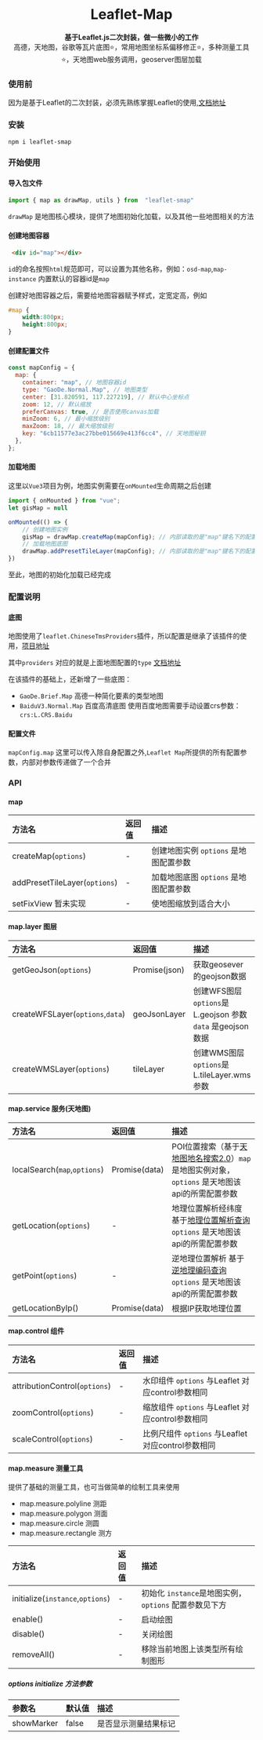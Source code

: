 <h1 align="center">  
  Leaflet-Map  
</h1>  
<p align="center">  
  <strong>基于Leaflet.js二次封装，做一些微小的工作</strong><br>  
  高德，天地图，谷歌等瓦片底图⭐，常用地图坐标系偏移修正⭐，多种测量工具⭐，天地图web服务调用，geoserver图层加载
</p>  

### 使用前

因为是基于Leaflet的二次封装，必须先熟练掌握Leaflet的使用,[文档地址](https://leafletjs.cn/reference-1.8.0.html)

### 安装

```  
npm i leaflet-smap  
```

### 开始使用

#### 导入包文件

```js  
import { map as drawMap, utils } from  "leaflet-smap"
```  

`drawMap` 是地图核心模块，提供了地图初始化加载，以及其他一些地图相关的方法

#### 创建地图容器

```html
 <div id="map"></div>
``` 

`id`的命名按照`html`规范即可，可以设置为其他名称，例如：`osd-map`,`map-instance` 内置默认的容器id是`map`

创建好地图容器之后，需要给地图容器赋予样式，定宽定高，例如

```css
#map {
    width:800px;
    height:800px;
}
``` 

#### 创建配置文件

```js 
const mapConfig = {
  map: {
    container: "map", // 地图容器id
    type: "GaoDe.Normal.Map", // 地图类型
    center: [31.820591, 117.227219], // 默认中心坐标点
    zoom: 12, // 默认缩放
    preferCanvas: true, // 是否使用canvas加载
    minZoom: 6, // 最小缩放级别
    maxZoom: 18, // 最大缩放级别
    key: "6cb11577e3ac27bbe015669e413f6cc4", // 天地图秘钥
  },
};
``` 

#### 加载地图

这里以`Vue3`项目为例，地图实例需要在`onMounted`生命周期之后创建

```js
import { onMounted } from "vue";
let gisMap = null

onMounted(() => {
    // 创建地图实例
    gisMap = drawMap.createMap(mapConfig); // 内部读取的是"map"键名下的配置
    // 加载地图底图
    drawMap.addPresetTileLayer(mapConfig); // 内部读取的是"map"键名下的配置
})
``` 

至此，地图的初始化加载已经完成

### 配置说明

#### 底图

地图使用了`leaflet.ChineseTmsProviders`插件，所以配置是继承了该插件的使用，[项目地址](https://github.com/htoooth/Leaflet.ChineseTmsProviders)

其中`providers` 对应的就是上面地图配置的`type` [文档地址](https://github.com/htoooth/Leaflet.ChineseTmsProviders#providers)

在该插件的基础上，还新增了一些底图：

* `GaoDe.Brief.Map` 高德一种简化要素的类型地图
* `BaiduV3.Normal.Map` 百度高清底图  使用百度地图需要手动设置crs参数：`crs:L.CRS.Baidu`

#### 配置文件

`mapConfig.map` 这里可以传入除自身配置之外,`Leaflet Map`所提供的所有配置参数，内部对参数传递做了一个合并


### API

#### map

| 方法名                        | 返回值 | 描述                                  |
| :---------------------------- | :----- | :------------------------------------ |
| createMap(`options`)          | -      | 创建地图实例 `options` 是地图配置参数 |
| addPresetTileLayer(`options`) | -      | 加载地图底图 `options` 是地图配置参数 |
| setFixView 暂未实现           | -      | 使地图缩放到适合大小                  |

#### map.layer 图层

| 方法名                           | 返回值        | 描述                                                         |
| :------------------------------- | :------------ | :----------------------------------------------------------- |
| getGeoJson(`options`)            | Promise(json) | 获取geosever的geojson数据                                    |
| createWFSLayer(`options`,`data`) | geoJsonLayer  | 创建WFS图层  `options`是L.geojson 参数  `data` 是geojson数据 |
| createWMSLayer(`options`)        | tileLayer     | 创建WMS图层  `options`是L.tileLayer.wms 参数                 |

#### map.service 服务(天地图)

| 方法名                       | 返回值        | 描述                                                                                                                                              |
| :--------------------------- | :------------ | :------------------------------------------------------------------------------------------------------------------------------------------------ |
| localSearch(`map`,`options`) | Promise(data) | POI位置搜索（基于[天地图地名搜索2.0](http://lbs.tianditu.gov.cn/server/search2.html)）`map` 是地图实例对象，`options` 是天地图该api的所需配置参数 |
| getLocation(`options`)       | -             | 地理位置解析经纬度 基于[地理位置解析查询](http://lbs.tianditu.gov.cn/server/geocodinginterface.html)   `options` 是天地图该api的所需配置参数      |
| getPoint(`options`)          | -             | 逆地理位置解析 基于[逆地理编码查询](http://lbs.tianditu.gov.cn/server/geocoding.html)    `options` 是天地图该api的所需配置参数                    |
| getLocationByIp()            | Promise(data) | 根据IP获取地理位置                                                                                                                                |

#### map.control 组件

| 方法名                        | 返回值 | 描述                                                |
| :---------------------------- | :----- | :-------------------------------------------------- |
| attributionControl(`options`) | -      | 水印组件 `options` 与Leaflet 对应control参数相同    |
| zoomControl(`options`)        | -      | 缩放组件 `options` 与Leaflet 对应control参数相同    |
| scaleControl(`options`)       | -      | 比例尺组件  `options` 与Leaflet 对应control参数相同 |

#### map.measure 测量工具

提供了基础的测量工具，也可当做简单的绘制工具来使用

* map.measure.polyline  测距
* map.measure.polygon   测面
* map.measure.circle    测圆
* map.measure.rectangle 测方

| 方法名                           | 返回值 | 描述                                                  |
| :------------------------------- | :----- | :---------------------------------------------------- |
| initialize(`instance`,`options`) | -      | 初始化 `instance`是地图实例，`options` 配置参数见下方 |
| enable()                         | -      | 启动绘图                                              |
| disable()                        | -      | 关闭绘图                                              |
| removeAll()                      | -      | 移除当前地图上该类型所有绘制图形                      |

##### options initialize 方法参数

| 参数名     | 默认值 | 描述                 |
| :--------- | :----- | :------------------- |
| showMarker | false  | 是否显示测量结果标记 |